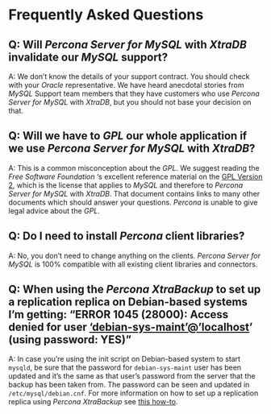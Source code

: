 # Frequently Asked Questions

## Q: Will *Percona Server for MySQL* with *XtraDB* invalidate our *MySQL* support?

A: We don’t know the details of your support contract. You should check with
your *Oracle* representative. We have heard anecdotal stories from *MySQL*
Support team members that they have customers who use *Percona Server for MySQL* with
*XtraDB*, but you should not base your decision on that.

## Q: Will we have to *GPL* our whole application if we use *Percona Server for MySQL* with *XtraDB*?

A: This is a common misconception about the *GPL*. We suggest reading the *Free
Software Foundation* ‘s excellent reference material on the [GPL Version 2](https://www.gnu.org/licenses/old-licenses/gpl-2.0.html), which is the license
that applies to *MySQL* and therefore to *Percona Server for MySQL* with *XtraDB*. That
document contains links to many other documents which should answer your
questions. *Percona* is unable to give legal advice about the *GPL*.

## Q: Do I need to install *Percona* client libraries?

A: No, you don’t need to change anything on the clients. *Percona Server for MySQL* is
100% compatible with all existing client libraries and connectors.

## Q: When using the *Percona XtraBackup* to set up a replication replica on Debian-based systems I’m getting: “ERROR 1045 (28000): Access denied for user [‘debian-sys-maint’@’localhost](mailto:'debian-sys-maint'@'localhost)’ (using password: YES)”

A: In case you’re using the init script on Debian-based system to start `mysqld`,
be sure that the password for `debian-sys-maint` user has been updated and
it’s the same as that user’s password from the server that the backup has been
taken from. The password can be seen and updated in
`/etc/mysql/debian.cnf`. For more information on how to set up a
replication replica using *Percona XtraBackup* see [this how-to](https://docs.percona.com/percona-xtrabackup/8.0/howtos/setting_up_replication.html).


